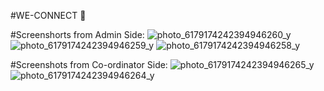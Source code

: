 #WE-CONNECT 💫

#Screenshorts from Admin Side:
![photo_6179174242394946260_y](https://github.com/heyharshiiii/we-connect/assets/100566923/47201634-6c72-481d-8907-e7c7b130da55)
![photo_6179174242394946259_y](https://github.com/heyharshiiii/we-connect/assets/100566923/bdc45ed9-fc29-4371-9e8b-dec4b2c94af9)
![photo_6179174242394946258_y](https://github.com/heyharshiiii/we-connect/assets/100566923/51919fd9-6a8e-4d11-a3a7-110e7f0a6b03)

#Screenshots from Co-ordinator Side:
![photo_6179174242394946265_y](https://github.com/heyharshiiii/we-connect/assets/100566923/a8b9dfdf-7244-4e79-8959-251c41025133)
![photo_6179174242394946264_y](https://github.com/heyharshiiii/we-connect/assets/100566923/8b4f1b38-9b56-4d24-8b26-9ad3cf82da36)
